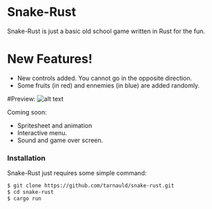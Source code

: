 # Snake-Rust

Snake-Rust is just a basic old school game written in Rust for the fun.

# New Features!

  - New controls added. You cannot go in the opposite direction.
  - Some fruits (in red) and ennemies (in blue) are added randomly.

#Preview:
![alt text](https://github.com/tarnauld/snake-rust/tree/master/assets/snake_preview.png "Logo Title Text 1")

Coming soon:
  - Spritesheet and animation
  - Interactive menu.
  - Sound and game over screen.

### Installation

Snake-Rust just requires some simple command:

```sh
$ git clone https://github.com/tarnauld/snake-rust.git
$ cd snake-rust
$ cargo run
```
